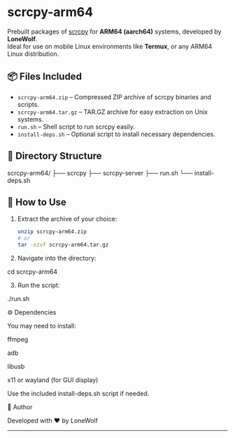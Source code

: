 # scrcpy-arm64

Prebuilt packages of [scrcpy](https://github.com/Genymobile/scrcpy) for **ARM64 (aarch64)** systems, developed by **LoneWolf**.  
Ideal for use on mobile Linux environments like **Termux**, or any ARM64 Linux distribution.

## 📦 Files Included

- `scrcpy-arm64.zip` – Compressed ZIP archive of scrcpy binaries and scripts.
- `scrcpy-arm64.tar.gz` – TAR.GZ archive for easy extraction on Unix systems.
- `run.sh` – Shell script to run scrcpy easily.
- `install-deps.sh` – Optional script to install necessary dependencies.

## 📁 Directory Structure

scrcpy-arm64/ ├── scrcpy ├── scrcpy-server ├── run.sh └── install-deps.sh

## 🧠 How to Use

1. Extract the archive of your choice:
   ```bash
   unzip scrcpy-arm64.zip
   # or
   tar -xzvf scrcpy-arm64.tar.gz

2. Navigate into the directory:

cd scrcpy-arm64


3. Run the script:

./run.sh



⚙️ Dependencies

You may need to install:

ffmpeg

adb

libusb

x11 or wayland (for GUI display)


Use the included install-deps.sh script if needed.

👤 Author

Developed with ❤️ by LoneWolf


---
